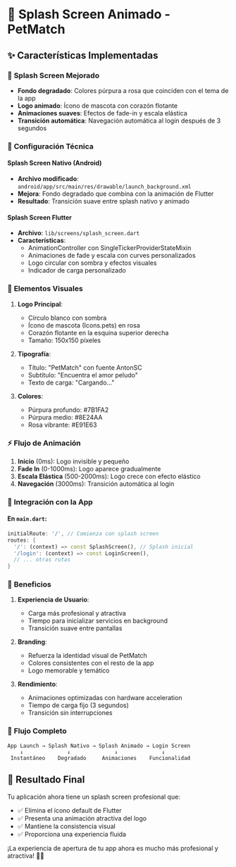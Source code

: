 # 🎨 Splash Screen Animado - PetMatch

## ✨ Características Implementadas

### 🎯 **Splash Screen Mejorado**
- **Fondo degradado**: Colores púrpura a rosa que coinciden con el tema de la app
- **Logo animado**: Ícono de mascota con corazón flotante
- **Animaciones suaves**: Efectos de fade-in y escala elástica
- **Transición automática**: Navegación automática al login después de 3 segundos

### 🔧 **Configuración Técnica**

#### Splash Screen Nativo (Android)
- **Archivo modificado**: `android/app/src/main/res/drawable/launch_background.xml`
- **Mejora**: Fondo degradado que combina con la animación de Flutter
- **Resultado**: Transición suave entre splash nativo y animado

#### Splash Screen Flutter
- **Archivo**: `lib/screens/splash_screen.dart`
- **Características**:
  - AnimationController con SingleTickerProviderStateMixin
  - Animaciones de fade y escala con curves personalizados
  - Logo circular con sombra y efectos visuales
  - Indicador de carga personalizado

### 🎨 **Elementos Visuales**

1. **Logo Principal**:
   - Círculo blanco con sombra
   - Ícono de mascota (Icons.pets) en rosa
   - Corazón flotante en la esquina superior derecha
   - Tamaño: 150x150 píxeles

2. **Tipografía**:
   - Título: "PetMatch" con fuente AntonSC
   - Subtítulo: "Encuentra el amor peludo"
   - Texto de carga: "Cargando..."

3. **Colores**:
   - Púrpura profundo: #7B1FA2
   - Púrpura medio: #8E24AA
   - Rosa vibrante: #E91E63

### ⚡ **Flujo de Animación**

1. **Inicio** (0ms): Logo invisible y pequeño
2. **Fade In** (0-1000ms): Logo aparece gradualmente
3. **Escala Elástica** (500-2000ms): Logo crece con efecto elástico
4. **Navegación** (3000ms): Transición automática al login

### 📱 **Integración con la App**

#### En `main.dart`:
```dart
initialRoute: '/', // Comienza con splash screen
routes: {
  '/': (context) => const SplashScreen(), // Splash inicial
  '/login': (context) => const LoginScreen(),
  // ... otras rutas
}
```

### 🚀 **Beneficios**

1. **Experiencia de Usuario**:
   - Carga más profesional y atractiva
   - Tiempo para inicializar servicios en background
   - Transición suave entre pantallas

2. **Branding**:
   - Refuerza la identidad visual de PetMatch
   - Colores consistentes con el resto de la app
   - Logo memorable y temático

3. **Rendimiento**:
   - Animaciones optimizadas con hardware acceleration
   - Tiempo de carga fijo (3 segundos)
   - Transición sin interrupciones

### 🔄 **Flujo Completo**

```
App Launch → Splash Nativo → Splash Animado → Login Screen
    ↓              ↓              ↓              ↓
 Instantáneo    Degradado     Animaciones    Funcionalidad
```

## 🎉 **Resultado Final**

Tu aplicación ahora tiene un splash screen profesional que:
- ✅ Elimina el ícono default de Flutter
- ✅ Presenta una animación atractiva del logo
- ✅ Mantiene la consistencia visual
- ✅ Proporciona una experiencia fluida

¡La experiencia de apertura de tu app ahora es mucho más profesional y atractiva! 🐾💕
